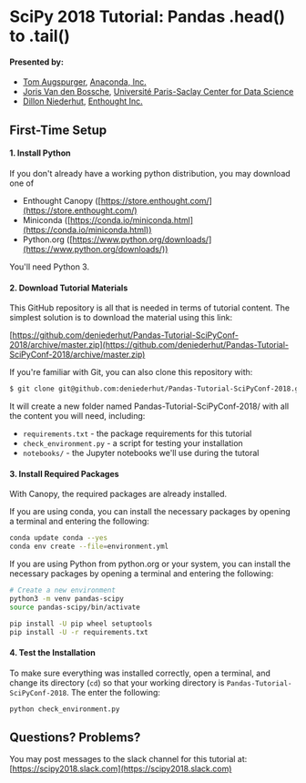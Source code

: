 # SciPy 2018 Tutorial: Pandas .head() to .tail()

#### Presented by:
- [Tom Augspurger](https://tomaugspurger.github.io/), [Anaconda, Inc.](https://anaconda.org/)
- [Joris Van den Bossche](https://jorisvandenbossche.github.io/), [Université Paris-Saclay Center for Data Science](https://www.datascience-paris-saclay.fr/)
- [Dillon Niederhut](https://dillon.niederhut.us), [Enthought Inc.](https://www.enthought.com)


## First-Time Setup

#### 1. Install Python

If you don't already have a working python distribution, you may download one of

* Enthought Canopy ([https://store.enthought.com/](https://store.enthought.com/)
* Miniconda ([https://conda.io/miniconda.html](https://conda.io/miniconda.html))
* Python.org  ([https://www.python.org/downloads/](https://www.python.org/downloads/))

You'll need Python 3.

#### 2. Download Tutorial Materials

This GitHub repository is all that is needed in terms of tutorial content. The simplest solution is to download the material using this link:

[https://github.com/deniederhut/Pandas-Tutorial-SciPyConf-2018/archive/master.zip](https://github.com/deniederhut/Pandas-Tutorial-SciPyConf-2018/archive/master.zip)

If you're familiar with Git, you can also clone this repository with:

```sh
$ git clone git@github.com:deniederhut/Pandas-Tutorial-SciPyConf-2018.git
```

It will create a new folder named Pandas-Tutorial-SciPyConf-2018/ with all the
content you will need, including:

- `requirements.txt` - the package requirements for this tutorial
- `check_environment.py` - a script for testing your installation
- `notebooks/` - the Jupyter notebooks we'll use during the tutoral

#### 3. Install Required Packages

With Canopy, the required packages are already installed.

If you are using conda, you can install the necessary packages by opening a terminal and entering the following:

```sh
conda update conda --yes
conda env create --file=environment.yml
```

If you are using Python from python.org or your system, you can install the necessary packages by opening a terminal and entering the following:

```sh
# Create a new environment
python3 -m venv pandas-scipy
source pandas-scipy/bin/activate

pip install -U pip wheel setuptools
pip install -U -r requirements.txt
```

#### 4. Test the Installation

To make sure everything was installed correctly, open a terminal, and change its directory (`cd`) so that your working directory is `Pandas-Tutorial-SciPyConf-2018`. The enter the following:

```sh
python check_environment.py
```

## Questions? Problems?

You may post messages to the slack channel for this tutorial at: [https://scipy2018.slack.com](https://scipy2018.slack.com)
